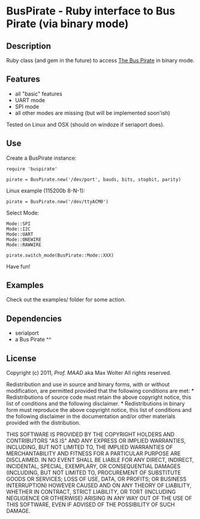 # BusPirate - Ruby interface to Bus Pirate (via binary mode)

## Description

Ruby class (and gem in the future) to access [The Bus Pirate](http://dangerousprototypes.com/docs/Bus_Pirate) in binary mode.


## Features

 * all "basic" features
 * UART mode
 * SPI mode
 * all other modes are missing (but will be implemented soon'ish)

Tested on Linux and OSX (should on windoze if seriaport does).


## Use

Create a BusPirate instance:

    require 'buspirate'

    pirate = BusPirate.new('/dev/port', bauds, bits, stopbit, parity)


Linux example (115200b 8-N-1):

    pirate = BusPirate.new('/dev/ttyACM0')


Select Mode:

    Mode::SPI
    Mode::I2C
    Mode::UART
    Mode::ONEWIRE
    Mode::RAWWIRE

    pirate.switch_mode(BusPirate::Mode::XXX)


Have fun!


## Examples

Check out the examples/ folder for some action.


## Dependencies

 * serialport
 * a Bus Pirate ^^


## License

Copyright (c) 2011, *Prof. MAAD* aka Max Wolter
All rights reserved.

Redistribution and use in source and binary forms, with or without
modification, are permitted provided that the following conditions are met:
    * Redistributions of source code must retain the above copyright
      notice, this list of conditions and the following disclaimer.
    * Redistributions in binary form must reproduce the above copyright
      notice, this list of conditions and the following disclaimer in the
      documentation and/or other materials provided with the distribution.

THIS SOFTWARE IS PROVIDED BY THE COPYRIGHT HOLDERS AND CONTRIBUTORS "AS IS" AND
ANY EXPRESS OR IMPLIED WARRANTIES, INCLUDING, BUT NOT LIMITED TO, THE IMPLIED
WARRANTIES OF MERCHANTABILITY AND FITNESS FOR A PARTICULAR PURPOSE ARE
DISCLAIMED. IN NO EVENT SHALL <COPYRIGHT HOLDER> BE LIABLE FOR ANY
DIRECT, INDIRECT, INCIDENTAL, SPECIAL, EXEMPLARY, OR CONSEQUENTIAL DAMAGES
(INCLUDING, BUT NOT LIMITED TO, PROCUREMENT OF SUBSTITUTE GOODS OR SERVICES;
LOSS OF USE, DATA, OR PROFITS; OR BUSINESS INTERRUPTION) HOWEVER CAUSED AND
ON ANY THEORY OF LIABILITY, WHETHER IN CONTRACT, STRICT LIABILITY, OR TORT
(INCLUDING NEGLIGENCE OR OTHERWISE) ARISING IN ANY WAY OUT OF THE USE OF THIS
SOFTWARE, EVEN IF ADVISED OF THE POSSIBILITY OF SUCH DAMAGE.
